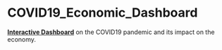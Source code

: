 # COVID19_Economic_Dashboard
[**Interactive Dashboard**](https://stephenlee94.shinyapps.io/COVID19_Economic_Dashboard/) on the COVID19 pandemic and its impact on the economy.